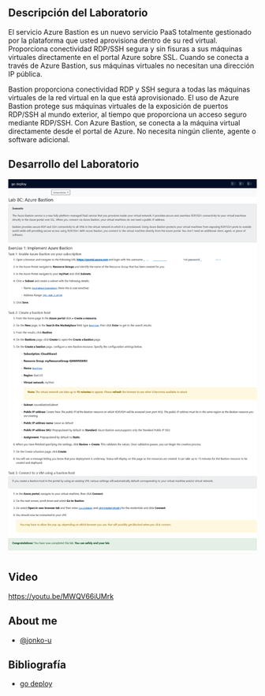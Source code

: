 
## Descripción del Laboratorio
El servicio Azure Bastion es un nuevo servicio PaaS totalmente gestionado por la plataforma que usted aprovisiona dentro de su red virtual. Proporciona conectividad RDP/SSH segura y sin fisuras a sus máquinas virtuales directamente en el portal Azure sobre SSL. Cuando se conecta a través de Azure Bastion, sus máquinas virtuales no necesitan una dirección IP pública.

Bastion proporciona conectividad RDP y SSH segura a todas las máquinas virtuales de la red virtual en la que está aprovisionado. El uso de Azure Bastion protege sus máquinas virtuales de la exposición de puertos RDP/SSH al mundo exterior, al tiempo que proporciona un acceso seguro mediante RDP/SSH. Con Azure Bastion, se conecta a la máquina virtual directamente desde el portal de Azure. No necesita ningún cliente, agente o software adicional.



## Desarrollo del Laboratorio
![Logo](/AZ-104-Microsoft%20Azure%20Administrator/Lab%208C%20-%20Azure%20Bastion/screenshots/Lab8C.png)
## Video
https://youtu.be/MWQV66iUMrk

## About me
- [@jonko-u](https://github.com/jonko-u)

## Bibliografía

- [go deploy](https://lms.godeploy.it/)
